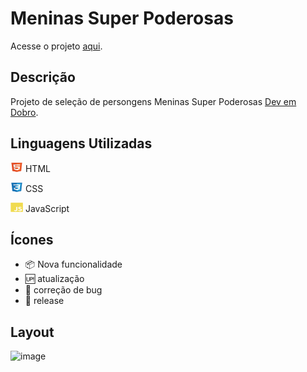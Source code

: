 # Meninas Super Poderosas

<p>Acesse o projeto <a href="https://zeldinha00.github.io/devemdobroMeninas/">aqui</a>.</p>

## Descrição

<p>Projeto de seleção de persongens Meninas Super Poderosas <a href="https://www.youtube.com/c/DevemDobro">Dev em Dobro</a>.</p>


## Linguagens Utilizadas
  <p><img alt="HTML" height="15" width="20" src="https://raw.githubusercontent.com/devicons/devicon/master/icons/html5/html5-original.svg">  HTML</p>
  <p><img alt="CSS" height="15" width="20" src="https://raw.githubusercontent.com/devicons/devicon/master/icons/css3/css3-original.svg"> CSS</p>
  <p><img alt="Js" height="15" width="20" src="https://raw.githubusercontent.com/devicons/devicon/master/icons/javascript/javascript-plain.svg"> JavaScript<p/>


## Ícones
- :package: Nova funcionalidade
- :up: atualização
- :lady_beetle: correção de bug
- :checkered_flag: release

## Layout 
![image](https://user-images.githubusercontent.com/14182590/167751503-dc768e79-3ee9-4cb8-9f92-6d36e6666b7a.png)
